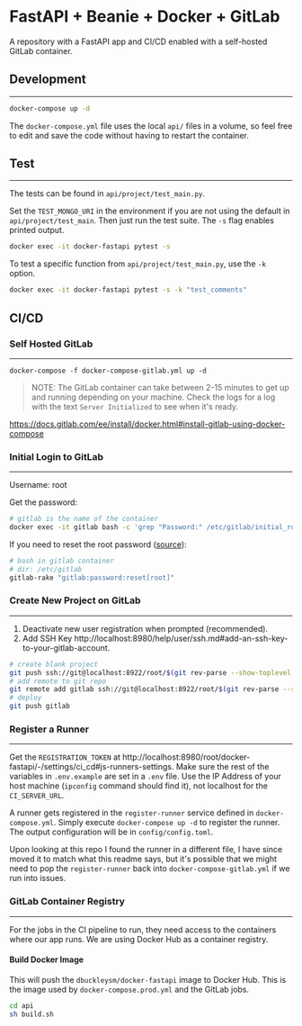 # FastAPI + Beanie + Docker + GitLab

A repository with a FastAPI app and CI/CD enabled with a self-hosted GitLab container.

## Development
---

```bash
docker-compose up -d
```

The `docker-compose.yml` file uses the local `api/` files in a volume, so feel free to edit and save the code without having to restart the container.

## Test
---

The tests can be found in `api/project/test_main.py`.

Set the `TEST_MONGO_URI` in the environment if you are not using the default in `api/project/test_main`. Then just run the test suite. The `-s` flag enables printed output.

```bash
docker exec -it docker-fastapi pytest -s
```

To test a specific function from `api/project/test_main.py`, use the `-k` option.

```bash
docker exec -it docker-fastapi pytest -s -k "test_comments"
```

## CI/CD

### Self Hosted GitLab
---

```
docker-compose -f docker-compose-gitlab.yml up -d
```

> NOTE: The GitLab container can take between 2-15 minutes to get up and running depending on your machine. Check the logs for a log with the text `Server Initialized` to see when it's ready.

https://docs.gitlab.com/ee/install/docker.html#install-gitlab-using-docker-compose

### Initial Login to GitLab
---

Username: root

Get the password:

```bash
# gitlab is the name of the container
docker exec -it gitlab bash -c 'grep "Password:" /etc/gitlab/initial_root_password'
```

If you need to reset the root password ([source](https://stackoverflow.com/questions/60062065/gitlab-initial-root-password/71546291#71546291)):

```bash
# bash in gitlab container
# dir: /etc/gitlab
gitlab-rake "gitlab:password:reset[root]"
```

### Create New Project on GitLab
---

1. Deactivate new user registration when prompted (recommended).
2. Add SSH Key http://localhost:8980/help/user/ssh.md#add-an-ssh-key-to-your-gitlab-account.

```bash
# create blank project
git push ssh://git@localhost:8922/root/$(git rev-parse --show-toplevel | xargs basename).git $(git rev-parse --abbrev-ref HEAD)
# add remote to git repo
git remote add gitlab ssh://git@localhost:8922/root/$(git rev-parse --show-toplevel | xargs basename).git
# deploy
git push gitlab
```

### Register a Runner
---

Get the `REGISTRATION_TOKEN` at http://localhost:8980/root/docker-fastapi/-/settings/ci_cd#js-runners-settings. Make sure the rest of the variables in `.env.example` are set in a `.env` file. Use the IP Address of your host machine (`ipconfig` command should find it), not localhost for the `CI_SERVER_URL`.

A runner gets registered in the `register-runner` service defined in `docker-compose.yml`. Simply execute `docker-compose up -d` to register the runner. The output configuration will be in `config/config.toml`.

Upon looking at this repo I found the runner in a different file, I have since moved it to match what this readme says, but it's possible that we might need to pop the `register-runner` back into `docker-compose-gitlab.yml` if we run into issues.

### GitLab Container Registry
---

For the jobs in the CI pipeline to run, they need access to the containers where our app runs. We are using Docker Hub as a container registry.

#### Build Docker Image

This will push the `dbuckleysm/docker-fastapi` image to Docker Hub. This is the image used by `docker-compose.prod.yml` and the GitLab jobs.

```bash
cd api
sh build.sh
```
